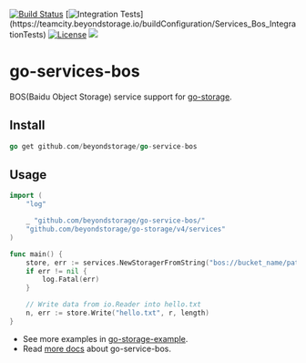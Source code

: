 [![Build Status](https://github.com/beyondstorage/go-service-bos/workflows/Unit%20Test/badge.svg?branch=master)](https://github.com/beyondstorage/go-service-bos/actions?query=workflow%3A%22Unit+Test%22)
[![Integration Tests](https://teamcity.beyondstorage.io/app/rest/builds/buildType:(id:Services_Bos_IntegrationTests)/statusIcon)](https://teamcity.beyondstorage.io/buildConfiguration/Services_Bos_IntegrationTests)
[![License](https://img.shields.io/badge/license-apache%20v2-blue.svg)](https://github.com/Xuanwo/storage/blob/master/LICENSE)
[![](https://img.shields.io/matrix/beyondstorage@go-service-bos:matrix.org.svg?logo=matrix)](https://matrix.to/#/#beyondstorage@go-service-bos:matrix.org)

# go-services-bos

BOS(Baidu Object Storage) service support for [go-storage](https://github.com/beyondstorage/go-storage).

## Install

```go
go get github.com/beyondstorage/go-service-bos
```

## Usage

```go
import (
	"log"

	_ "github.com/beyondstorage/go-service-bos/"
	"github.com/beyondstorage/go-storage/v4/services"
)

func main() {
	store, err := services.NewStoragerFromString("bos://bucket_name/path/to/workdir")
	if err != nil {
		log.Fatal(err)
	}

	// Write data from io.Reader into hello.txt
	n, err := store.Write("hello.txt", r, length)
}
```

- See more examples in [go-storage-example](https://github.com/beyondstorage/go-storage-example).
- Read [more docs](https://beyondstorage.io/docs/go-storage/services/bos) about go-service-bos.
